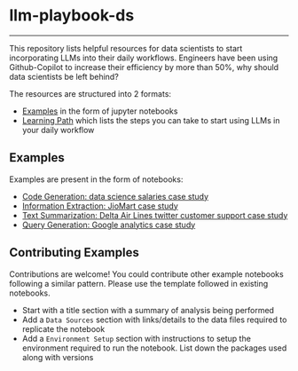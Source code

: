 # llm-playbook-ds
---------

This repository lists helpful resources for data scientists to start incorporating LLMs into their daily workflows. Engineers have been using
Github-Copilot to increase their efficiency by more than 50%, why should data scientists be left behind?

The resources are structured into 2 formats:
- [Examples](/examples) in the form of jupyter notebooks
- [Learning Path](/LEARNING-PATH.md) which lists the steps you can take to start using LLMs in your daily workflow

## Examples

Examples are present in the form of notebooks:
- [Code Generation: data science salaries case study](examples/ds-salaries-code-generation.ipynb)
- [Information Extraction: JioMart case study](examples/jiomart-product-metadata-extraction.ipynb)
- [Text Summarization: Delta Air Lines twitter customer support case study](examples/delta-airlines-twitter-analysis.ipynb)
- [Query Generation: Google analytics case study](examples/query-generation-google-analytics.ipynb)

## Contributing Examples

Contributions are welcome! You could contribute other example notebooks following a similar pattern.
Please use the template followed in existing notebooks.
- Start with a title section with a summary of analysis being performed
- Add a `Data Sources` section with links/details to the data files required to replicate the notebook
- Add a `Environment Setup` section with instructions to setup the environment required to run the notebook. List down the packages used along with
versions
